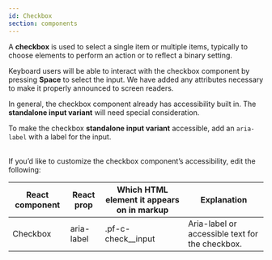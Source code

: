 ```yaml
---
id: Checkbox
section: components
---
```


A **checkbox** is used to select a single item or multiple items, typically to choose elements to perform an action or to reflect a binary setting.

Keyboard users will be able to interact with the checkbox component by pressing **Space** to select the input. We have added any attributes necessary to make it properly announced to screen readers.

In general, the checkbox component already has accessibility built in. The **standalone input variant** will need special consideration.

To make the checkbox **standalone input variant** accessible, add an `aria-label` with a label for the input.

<br/>
If you’d like to customize the checkbox component’s accessibility, edit the following:

| React component| React prop | Which HTML element it appears on in markup | Explanation | 
|---|---|---|---|
| Checkbox | aria-label | .pf-c-check__input | Aria-label or accessible text for the checkbox. |